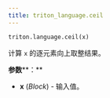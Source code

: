```yaml
---
title: triton_language.ceil
---
```


```python
triton.language.ceil(x)
```


计算 `x` 的逐元素向上取整结果。 


**参数****：**

* **x** (*Block*) - 输入值。


